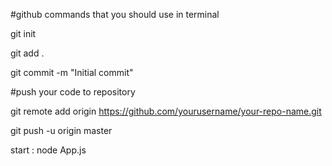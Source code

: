 #github commands that you should use in terminal

git init

git add .

git commit -m "Initial commit"

#push your code to repository

git remote add origin https://github.com/yourusername/your-repo-name.git

git push -u origin master

start : node App.js
